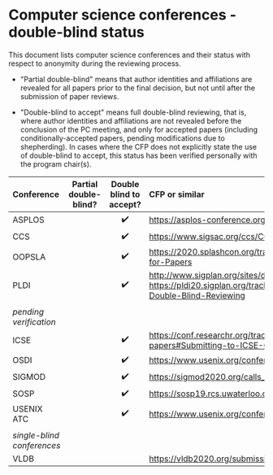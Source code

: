 # Computer science conferences - double-blind status

This document lists computer science conferences and their status
with respect to anonymity during the reviewing process.

* "Partial double-blind" means that author identities and affiliations
are revealed for all papers prior to the final decision, but not until
after the submission of paper reviews.

* "Double-blind to accept" means full double-blind reviewing, that is,
where author identities and affiliations are not revealed before the
conclusion of the PC meeting, and only for accepted papers (including
conditionally-accepted papers, pending modifications due to
shepherding). In cases where the CFP does not explicitly state the use
of double-blind to accept, this status has been verified personally
with the program chair(s).

| Conference | Partial double-blind? | Double blind to accept? | CFP or similar |
| :--        | :--: | :--:                    | :--           |
| ASPLOS     |      | :heavy_check_mark:      | https://asplos-conference.org/submissions/ |
| CCS        |      | :heavy_check_mark:      | https://www.sigsac.org/ccs/CCS2020/call-for-papers.html |
| OOPSLA     |      | :heavy_check_mark:      | https://2020.splashcon.org/track/splash-2020-oopsla#Call-for-Papers |
| PLDI       |      | :heavy_check_mark:      | http://www.sigplan.org/sites/default/files/PracticesofPLDI.pdf, https://pldi20.sigplan.org/track/pldi-2020-papers#FAQ-on-Double-Blind-Reviewing |
|            |      |                   |                                                         |
| _pending verification_ | | | |
| ICSE       |      | :heavy_check_mark:      | https://conf.researchr.org/track/icse-2020/icse-2020-papers#Submitting-to-ICSE-Q-A |
| OSDI       |      | :heavy_check_mark:      | https://www.usenix.org/conference/osdi20/call-for-papers |
| SIGMOD     |      | :heavy_check_mark:      | https://sigmod2020.org/calls_papers_sigmod_research.shtml |
| SOSP       |      | :heavy_check_mark:      | https://sosp19.rcs.uwaterloo.ca/cfp.html |
| USENIX ATC |      | :heavy_check_mark:      | https://www.usenix.org/conference/atc20/call-for-papers |
|            |      |                   |                                                         |
| _single-blind conferences_ | | | |
| VLDB       |      |                         | https://vldb2020.org/submission-guidelines.html |
